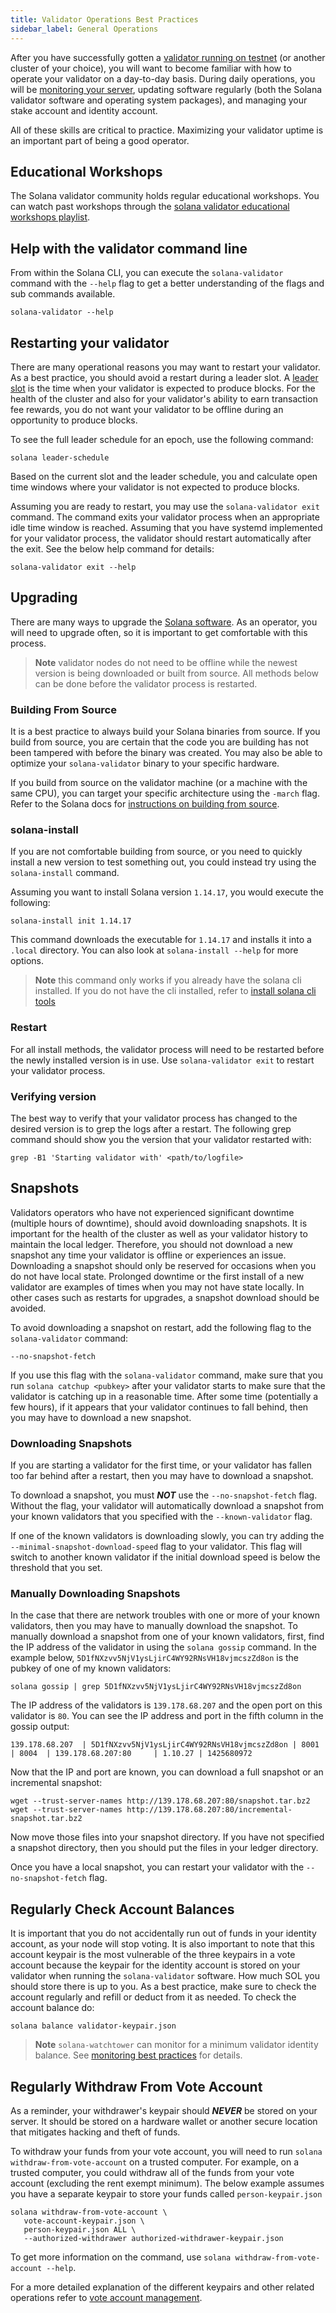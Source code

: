 ```yaml
---
title: Validator Operations Best Practices
sidebar_label: General Operations
---
```


After you have successfully gotten a [validator running on testnet](../get-started/setup-a-validator.md) (or another cluster of your choice), you will want to become familiar with how to operate your validator on a day-to-day basis. During daily operations, you will be [monitoring your server](./monitoring.md), updating software regularly (both the Solana validator software and operating system packages), and managing your stake account and identity account.

All of these skills are critical to practice. Maximizing your validator uptime is an important part of being a good operator.

## Educational Workshops

The Solana validator community holds regular educational workshops. You can watch past workshops through the [solana validator educational workshops playlist](https://www.youtube.com/watch?v=86zySQ5vGW8&list=PLilwLeBwGuK6jKrmn7KOkxRxS9tvbRa5p).

## Help with the validator command line

From within the Solana CLI, you can execute the `solana-validator` command with the `--help` flag to get a better understanding of the flags and sub commands available.

```
solana-validator --help
```

## Restarting your validator

There are many operational reasons you may want to restart your validator. As a best practice, you should avoid a restart during a leader slot. A [leader slot](../../terminology.md#leader-schedule) is the time when your validator is expected to produce blocks. For the health of the cluster and also for your validator's ability to earn transaction fee rewards, you do not want your validator to be offline during an opportunity to produce blocks.

To see the full leader schedule for an epoch, use the following command:

```
solana leader-schedule
```

Based on the current slot and the leader schedule, you and calculate open time windows where your validator is not expected to produce blocks.

Assuming you are ready to restart, you may use the `solana-validator exit` command.  The command exits your validator process when an appropriate idle time window is reached.  Assuming that you have systemd implemented for your validator process, the validator should restart automatically after the exit.  See the below help command for details:

```
solana-validator exit --help
```

## Upgrading

There are many ways to upgrade the [Solana software](../../cli/install-solana-cli-tools.md). As an operator, you will need to upgrade often, so it is important to get comfortable with this process.

> **Note** validator nodes do not need to be offline while the newest version is being downloaded or built from source.  All methods below can be done before the validator process is restarted.

### Building From Source

It is a best practice to always build your Solana binaries from source. If you build from source, you are certain that the code you are building has not been tampered with before the binary was created. You may also be able to optimize your `solana-validator` binary to your specific hardware.

If you build from source on the validator machine (or a machine with the same CPU), you can target your specific architecture using the `-march` flag. Refer to the Solana docs for [instructions on building from source](../../cli/install-solana-cli-tools.md#build-from-source).

### solana-install

If you are not comfortable building from source, or you need to quickly install a new version to test something out, you could instead try using the `solana-install` command.

Assuming you want to install Solana version `1.14.17`, you would execute the following:

```
solana-install init 1.14.17
```

This command downloads the executable for `1.14.17` and installs it into a `.local` directory. You can also look at `solana-install --help` for more options.

> **Note** this command only works if you already have the solana cli installed. If you do not have the cli installed, refer to [install solana cli tools](../../cli/install-solana-cli-tools.md)

### Restart

For all install methods, the validator process will need to be restarted before the newly installed version is in use.  Use `solana-validator exit` to restart your validator process.

### Verifying version

The best way to verify that your validator process has changed to the desired version is to grep the logs after a restart. The following grep command should show you the version that your validator restarted with:

```
grep -B1 'Starting validator with' <path/to/logfile>
```

## Snapshots

Validators operators who have not experienced significant downtime (multiple hours of downtime), should avoid downloading snapshots.  It is important for the health of the cluster as well as your validator history to maintain the local ledger.  Therefore, you should not download a new snapshot any time your validator is offline or experiences an issue.  Downloading a snapshot should only be reserved for occasions when you do not have local state.  Prolonged downtime or the first install of a new validator are examples of times when you may not have state locally.  In other cases such as restarts for upgrades, a snapshot download should be avoided.

To avoid downloading a snapshot on restart, add the following flag to the `solana-validator` command:

```
--no-snapshot-fetch
```

If you use this flag with the `solana-validator` command, make sure that you run `solana catchup <pubkey>` after your validator starts to make sure that the validator is catching up in a reasonable time. After some time (potentially a few hours), if it appears that your validator continues to fall behind, then you may have to download a new snapshot.

### Downloading Snapshots

If you are starting a validator for the first time, or your validator has fallen too far behind after a restart, then you may have to download a snapshot.

To download a snapshot, you must **_NOT_** use the `--no-snapshot-fetch` flag. Without the flag, your validator will automatically download a snapshot from your known validators that you specified with the `--known-validator` flag.

If one of the known validators is downloading slowly, you can try adding the `--minimal-snapshot-download-speed` flag to your validator. This flag will switch to another known validator if the initial download speed is below the threshold that you set.

### Manually Downloading Snapshots

In the case that there are network troubles with one or more of your known validators, then you may have to manually download the snapshot. To manually download a snapshot from one of your known validators, first, find the IP address of the validator in using the `solana gossip` command. In the example below, `5D1fNXzvv5NjV1ysLjirC4WY92RNsVH18vjmcszZd8on` is the pubkey of one of my known validators:

```
solana gossip | grep 5D1fNXzvv5NjV1ysLjirC4WY92RNsVH18vjmcszZd8on
```

The IP address of the validators is `139.178.68.207` and the open port on this validator is `80`. You can see the IP address and port in the fifth column in the gossip output:

```
139.178.68.207  | 5D1fNXzvv5NjV1ysLjirC4WY92RNsVH18vjmcszZd8on | 8001   | 8004  | 139.178.68.207:80     | 1.10.27 | 1425680972
```

Now that the IP and port are known, you can download a full snapshot or an incremental snapshot:

```
wget --trust-server-names http://139.178.68.207:80/snapshot.tar.bz2
wget --trust-server-names http://139.178.68.207:80/incremental-snapshot.tar.bz2
```

Now move those files into your snapshot directory. If you have not specified a snapshot directory, then you should put the files in your ledger directory.

Once you have a local snapshot, you can restart your validator with the `--no-snapshot-fetch` flag.

## Regularly Check Account Balances

It is important that you do not accidentally run out of funds in your identity account, as your node will stop voting. It is also important to note that this account keypair is the most vulnerable of the three keypairs in a vote account because the keypair for the identity account is stored on your validator when running the `solana-validator` software. How much SOL you should store there is up to you. As a best practice, make sure to check the account regularly and refill or deduct from it as needed. To check the account balance do:

```
solana balance validator-keypair.json
```

> **Note** `solana-watchtower` can monitor for a minimum validator identity balance.  See [monitoring best practices](./monitoring.md) for details.

## Regularly Withdraw From Vote Account

As a reminder, your withdrawer's keypair should **_NEVER_** be stored on your server. It should be stored on a hardware wallet or another secure location that mitigates hacking and theft of funds.

To withdraw your funds from your vote account, you will need to run `solana withdraw-from-vote-account` on a trusted computer. For example, on a trusted computer, you could withdraw all of the funds from your vote account (excluding the rent exempt minimum). The below example assumes you have a separate keypair to store your funds called `person-keypair.json`

```
solana withdraw-from-vote-account \
   vote-account-keypair.json \
   person-keypair.json ALL \
   --authorized-withdrawer authorized-withdrawer-keypair.json
```

To get more information on the command, use `solana withdraw-from-vote-account --help`.

For a more detailed explanation of the different keypairs and other related operations refer to [vote account management](../../running-validator/vote-accounts.md).